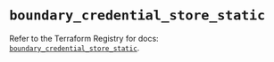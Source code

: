 # `boundary_credential_store_static`

Refer to the Terraform Registry for docs: [`boundary_credential_store_static`](https://registry.terraform.io/providers/hashicorp/boundary/1.2.0/docs/resources/credential_store_static).
